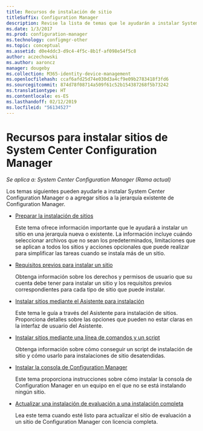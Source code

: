 ```yaml
---
title: Recursos de instalación de sitio
titleSuffix: Configuration Manager
description: Revise la lista de temas que le ayudarán a instalar System Center Configuration Manager, o a agregar sitios a la jerarquía.
ms.date: 1/3/2017
ms.prod: configuration-manager
ms.technology: configmgr-other
ms.topic: conceptual
ms.assetid: d0e4ddc3-d9c4-4f5c-8b1f-af098e54f5c8
author: aczechowski
ms.author: aaroncz
manager: dougeby
ms.collection: M365-identity-device-management
ms.openlocfilehash: ccaf6afd25d74e030d3a4cf9e09b2783418f3fd6
ms.sourcegitcommit: 874d78f08714a509f61c52b154387268f5b73242
ms.translationtype: HT
ms.contentlocale: es-ES
ms.lasthandoff: 02/12/2019
ms.locfileid: "56134527"
---
```

# <a name="resources-for-installing-system-center-configuration-manager-sites"></a>Recursos para instalar sitios de System Center Configuration Manager

*Se aplica a: System Center Configuration Manager (Rama actual)*

Los temas siguientes pueden ayudarle a instalar System Center Configuration Manager o a agregar sitios a la jerarquía existente de Configuration Manager.

- [Preparar la instalación de sitios](prepare-to-install-sites.md)

  Este tema ofrece información importante que le ayudará a instalar un sitio en una jerarquía nueva o existente. La información incluye cuándo seleccionar archivos que no sean los predeterminados, limitaciones que se aplican a todos los sitios y acciones opcionales que puede realizar para simplificar las tareas cuando se instala más de un sitio.

- [Requisitos previos para instalar un sitio](prerequisites-for-installing-sites.md)

  Obtenga información sobre los derechos y permisos de usuario que su cuenta debe tener para instalar un sitio y los requisitos previos correspondientes para cada tipo de sitio que puede instalar.

- [Instalar sitios mediante el Asistente para instalación](use-the-setup-wizard-to-install-sites.md)

  Este tema le guía a través del Asistente para instalación de sitios. Proporciona detalles sobre las opciones que pueden no estar claras en la interfaz de usuario del Asistente.  

- [Instalar sitios mediante una línea de comandos y un script](use-a-command-line-to-install-sites.md)

  Obtenga información sobre cómo conseguir un script de instalación de sitio y cómo usarlo para instalaciones de sitio desatendidas.

- [Instalar la consola de Configuration Manager](install-consoles.md)

  Este tema proporciona instrucciones sobre cómo instalar la consola de Configuration Manager en un equipo en el que no se está instalando ningún sitio.

- [Actualizar una instalación de evaluación a una instalación completa](upgrade-an-evaluation-install-to-a-full-install.md)

  Lea este tema cuando esté listo para actualizar el sitio de evaluación a un sitio de Configuration Manager con licencia completa.
